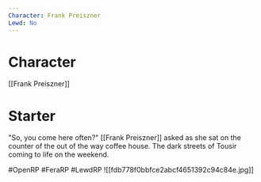 ```yaml
---
Character: Frank Preiszner
Lewd: No
---
```

# Character
[[Frank Preiszner]]

# Starter
"So, you come here often?" [[Frank Preiszner]] asked as she sat on the counter of the out of the way coffee house. The dark streets of Tousir coming to life on the weekend.

#OpenRP #FeraRP #LewdRP
![[fdb778f0bbfce2abcf4651392c94c84e.jpg]]